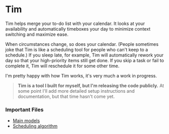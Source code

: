 # Tim

Tim helps merge your to-do list with your calendar. It looks at your availability and automatically timeboxes your day to minimize context switching and maximize ease.

When circumstances change, so does your calendar. (People sometimes joke that Tim is like a scheduling tool for people who can't keep to a schedule.) If you sleep late, for example, Tim will automatically rework your day so that your high-priority items still get done. If you skip a task or fail to complete it, Tim will reschedule it for some other time.

I'm pretty happy with how Tim works, it's very much a work in progress.

> **Tim is a tool I built for myself, but I'm releasing the code publicly.** At some point I'll add more detailed setup instructions and documentation, but that time hasn't come yet.

### Important Files
* [Main models](tim/scheduling/models.py)
* [Scheduling algorithm](tim/scheduling/scheduler.py)